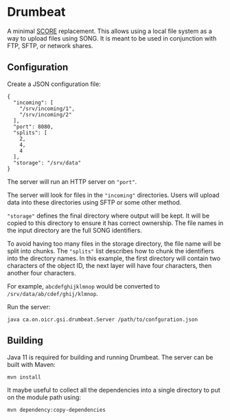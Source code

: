 # Drumbeat
A minimal [SCORE](https://github.com/overture-stack/score) replacement. This
allows using a local file system as a way to upload files using SONG. It is
meant to be used in conjunction with FTP, SFTP, or network shares.

## Configuration

Create a JSON configuration file:

    {
      "incoming": [
        "/srv/incoming/1",
        "/srv/incoming/2"
      ],
      "port": 8080,
      "splits": [
        2,
        4,
        4
      ],
      "storage": "/srv/data"
    }

The server will run an HTTP server on `"port"`.

The server will look for files in the `"incoming"` directories. Users will
upload data into these directories using SFTP or some other method.

`"storage"` defines the final directory where output will be kept. It will be
copied to this directory to ensure it has correct ownership. The file names in
the input directory are the full SONG identifiers.

To avoid having too many files in the storage directory, the file name will be
split into chunks. The `"splits"` list describes how to chunk the identifiers
into the directory names. In this example, the first directory will contain two
characters of the object ID, the next layer will have four characters, then
another four characters.

For example, `abcdefghijklmnop` would be converted to
`/srv/data/ab/cdef/ghij/klmnop`.

Run the server:

    java ca.on.oicr.gsi.drumbeat.Server /path/to/confguration.json

## Building
Java 11 is required for building and running Drumbeat. The server can be built
with Maven:

    mvn install

It maybe useful to collect all the dependencies into a single directory to put on the module path using:

    mvn dependency:copy-dependencies

